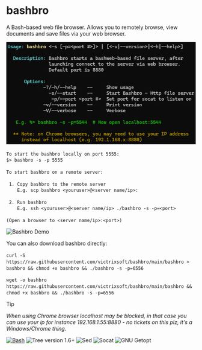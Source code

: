# bashbro
A Bash-based web file browser. Allows you to remotely browse, view documents and save files via your web browser.  

![Bashbro Usage](assets/bashbro_usage.png)
```
To start the bashbro locally on port 5555: 
$> bashbro -s -p 5555

To start bashbro on a remote server:

 1. Copy bashbro to the remote server
    E.g. scp bashbro <youruser>@<server name/ip>:

 2. Run bashbro
    E.g. ssh <youruser>@<server name/ip> ./bashbro -s -p=<port>

(Open a browser to <server name/ip>:<port>)

```
![Bashbro Demo](assets/bashbro_demo.gif)

You can also download bashbro directly: 

`curl -S https://raw.githubusercontent.com/victrixsoft/bashbro/main/bashbro > bashbro && chmod +x bashbro && ./bashbro -s -p=6556`

`wget -o bashbro https://raw.githubusercontent.com/victrixsoft/bashbro/main/bashbro && chmod +x bashbro && ./bashbro -s -p=6556`

> [!TIP]
> *When using Chrome browser localhost may be blocked, in that case you can use your ip for instance 
> 192.168.1.55:8880 - no tickets on this plz, it's a Windows/Chrome thing.*

[![Bash](https://img.shields.io/badge/Bash-4EAA25?logo=gnubash&logoColor=fff)](#)
![Tree version 1.6+](https://img.shields.io/badge/Tree-v1.6+-green)
![Sed](https://img.shields.io/badge/Sed--orange)
![Socat](https://img.shields.io/badge/Socat--blue)
![GNU Getopt](https://img.shields.io/badge/getopt-T=4-yellow)
